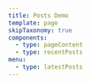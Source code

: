 ```yaml
---
title: Posts Demo
template: page
skipTaxonomy: true
components:
  - type: pageContent
  - type: recentPosts
menu:   
  - type: latestPosts
---
```

